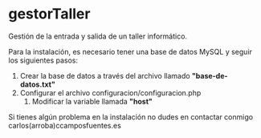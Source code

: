 gestorTaller
============

Gestión de la entrada y salida de un taller informático. <br>

Para la instalación, es necesario tener una base de datos MySQL y seguir los siguientes pasos: <br>
1. Crear la base de datos a través del archivo llamado **"base-de-datos.txt"**
2. Configurar el archivo configuracion/configuracion.php
	1. Modificar la variable llamada **"host"**

Si tienes algún problema en la instalación no dudes en contactar conmigo carlos(arroba)ccamposfuentes.es
